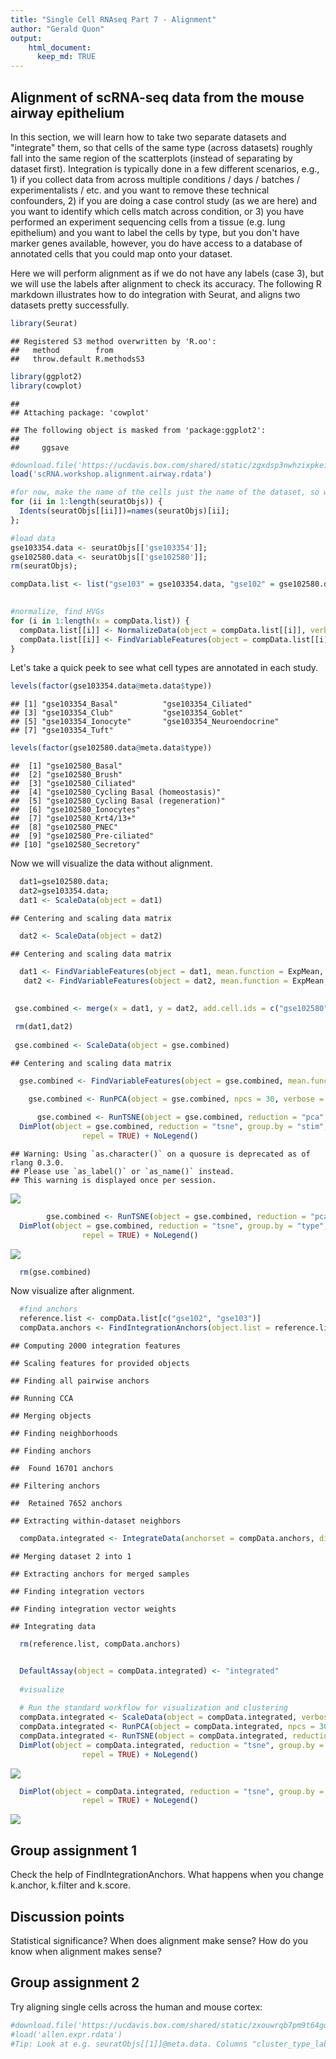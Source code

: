 ```yaml
---
title: "Single Cell RNAseq Part 7 - Alignment"
author: "Gerald Quon"
output:
    html_document:
      keep_md: TRUE
---
```




## Alignment of scRNA-seq data from the mouse airway epithelium

In this section, we will learn how to take two separate datasets and "integrate" them, so that cells of the same type (across datasets) roughly fall into the same region of the scatterplots (instead of separating by dataset first). Integration is typically done in a few different scenarios, e.g., 1) if you collect data from across multiple conditions / days / batches / experimentalists / etc. and you want to remove these technical confounders, 2) if you are doing a case control study (as we are here) and you want to identify which cells match across condition, or 3) you have performed an experiment sequencing cells from a tissue (e.g. lung epithelium) and you want to label the cells by type, but you don't have marker genes available, however, you do have access to a database of annotated cells that you could map onto your dataset.

Here we will perform alignment as if we do not have any labels (case 3), but we will use the labels after alignment to check its accuracy. The following R markdown illustrates how to do integration with Seurat, and aligns two datasets pretty successfully.


```r
library(Seurat)
```

```
## Registered S3 method overwritten by 'R.oo':
##   method        from       
##   throw.default R.methodsS3
```

```r
library(ggplot2)
library(cowplot)
```

```
## 
## Attaching package: 'cowplot'
```

```
## The following object is masked from 'package:ggplot2':
## 
##     ggsave
```

```r
#download.file('https://ucdavis.box.com/shared/static/zgxdsp3nwhzixpkeitftkgzq3phlsear.rdata','scRNA.workshop.alignment.airway.rdata')
load('scRNA.workshop.alignment.airway.rdata')

#for now, make the name of the cells just the name of the dataset, so we can easily visualize batch or condition effect
for (ii in 1:length(seuratObjs)) {
  Idents(seuratObjs[[ii]])=names(seuratObjs)[ii];
};

#load data
gse103354.data <- seuratObjs[['gse103354']];
gse102580.data <- seuratObjs[['gse102580']];
rm(seuratObjs);

compData.list <- list("gse103" = gse103354.data, "gse102" = gse102580.data)

  
#normalize, find HVGs
for (i in 1:length(x = compData.list)) {
  compData.list[[i]] <- NormalizeData(object = compData.list[[i]], verbose = FALSE)
  compData.list[[i]] <- FindVariableFeatures(object = compData.list[[i]], selection.method = "vst", nfeatures = 2000, verbose = FALSE)
}
```


Let's take a quick peek to see what cell types are annotated in each study.


```r
levels(factor(gse103354.data@meta.data$type))
```

```
## [1] "gse103354_Basal"          "gse103354_Ciliated"      
## [3] "gse103354_Club"           "gse103354_Goblet"        
## [5] "gse103354_Ionocyte"       "gse103354_Neuroendocrine"
## [7] "gse103354_Tuft"
```

```r
levels(factor(gse102580.data@meta.data$type))
```

```
##  [1] "gse102580_Basal"                       
##  [2] "gse102580_Brush"                       
##  [3] "gse102580_Ciliated"                    
##  [4] "gse102580_Cycling Basal (homeostasis)" 
##  [5] "gse102580_Cycling Basal (regeneration)"
##  [6] "gse102580_Ionocytes"                   
##  [7] "gse102580_Krt4/13+"                    
##  [8] "gse102580_PNEC"                        
##  [9] "gse102580_Pre-ciliated"                
## [10] "gse102580_Secretory"
```


Now we will visualize the data without alignment.


```r
  dat1=gse102580.data;
  dat2=gse103354.data;
  dat1 <- ScaleData(object = dat1)
```

```
## Centering and scaling data matrix
```

```r
  dat2 <- ScaleData(object = dat2)
```

```
## Centering and scaling data matrix
```

```r
  dat1 <- FindVariableFeatures(object = dat1, mean.function = ExpMean, dispersion.function = LogVMR, x.low.cutoff = 0.125, x.high.cutoff = 4, y.cutoff = 0.5)
   dat2 <- FindVariableFeatures(object = dat2, mean.function = ExpMean, dispersion.function = LogVMR, x.low.cutoff = 0.125, x.high.cutoff = 4, y.cutoff = 0.5)
  
  
 gse.combined <- merge(x = dat1, y = dat2, add.cell.ids = c("gse102580", "gse103354"), project = "airwayepithelium")

 rm(dat1,dat2)
 
 gse.combined <- ScaleData(object = gse.combined)
```

```
## Centering and scaling data matrix
```

```r
  gse.combined <- FindVariableFeatures(object = gse.combined, mean.function = ExpMean, dispersion.function = LogVMR, x.low.cutoff = 0.125, x.high.cutoff = 4, y.cutoff = 0.5)
  
    gse.combined <- RunPCA(object = gse.combined, npcs = 30, verbose = FALSE)

      gse.combined <- RunTSNE(object = gse.combined, reduction = "pca", dims = 1:20)
  DimPlot(object = gse.combined, reduction = "tsne", group.by = "stim", label = TRUE, 
                repel = TRUE) + NoLegend()
```

```
## Warning: Using `as.character()` on a quosure is deprecated as of rlang 0.3.0.
## Please use `as_label()` or `as_name()` instead.
## This warning is displayed once per session.
```

![](scRNA.workshop.alignment_files/figure-html/data_visualization_without_alignment-1.png)<!-- -->

```r
        gse.combined <- RunTSNE(object = gse.combined, reduction = "pca", dims = 1:20)
  DimPlot(object = gse.combined, reduction = "tsne", group.by = "type", label = TRUE, 
                repel = TRUE) + NoLegend()
```

![](scRNA.workshop.alignment_files/figure-html/data_visualization_without_alignment-2.png)<!-- -->

```r
  rm(gse.combined)
```
  

Now visualize after alignment.
  

```r
  #find anchors
  reference.list <- compData.list[c("gse102", "gse103")]
  compData.anchors <- FindIntegrationAnchors(object.list = reference.list, dims = 1:30)
```

```
## Computing 2000 integration features
```

```
## Scaling features for provided objects
```

```
## Finding all pairwise anchors
```

```
## Running CCA
```

```
## Merging objects
```

```
## Finding neighborhoods
```

```
## Finding anchors
```

```
## 	Found 16701 anchors
```

```
## Filtering anchors
```

```
## 	Retained 7652 anchors
```

```
## Extracting within-dataset neighbors
```

```r
  compData.integrated <- IntegrateData(anchorset = compData.anchors, dims = 1:30)
```

```
## Merging dataset 2 into 1
```

```
## Extracting anchors for merged samples
```

```
## Finding integration vectors
```

```
## Finding integration vector weights
```

```
## Integrating data
```

```r
  rm(reference.list, compData.anchors)


  DefaultAssay(object = compData.integrated) <- "integrated"
  
  #visualize
    
  # Run the standard workflow for visualization and clustering
  compData.integrated <- ScaleData(object = compData.integrated, verbose = FALSE)
  compData.integrated <- RunPCA(object = compData.integrated, npcs = 30, verbose = FALSE)
  compData.integrated <- RunTSNE(object = compData.integrated, reduction = "pca", dims = 1:30)
  DimPlot(object = compData.integrated, reduction = "tsne", group.by = "stim", label = TRUE, 
                repel = TRUE) + NoLegend()
```

![](scRNA.workshop.alignment_files/figure-html/seuratAlignment-1.png)<!-- -->

```r
  DimPlot(object = compData.integrated, reduction = "tsne", group.by = "type", label = TRUE, 
                repel = TRUE) + NoLegend()
```

![](scRNA.workshop.alignment_files/figure-html/seuratAlignment-2.png)<!-- -->

## Group assignment 1

Check the help of FindIntegrationAnchors. What happens when you change k.anchor, k.filter and k.score.

## Discussion points

Statistical significance?
When does alignment make sense?
How do you know when alignment makes sense?

## Group assignment 2

Try aligning single cells across the human and mouse cortex:

```r
#download.file('https://ucdavis.box.com/shared/static/zxouwrqb7pm9t64gqyuqdrl637749a7y.rdata','allen.expr.rdata')
#load('allen.expr.rdata')
#Tip: Look at e.g. seuratObjs[[1]]@meta.data. Columns "cluster_type_label" and "cluster_subtype_label" will be useful for visualization.
```
